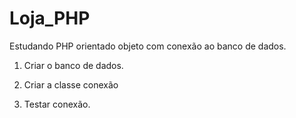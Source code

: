 # Loja_PHP
Estudando PHP orientado objeto com conexão ao banco de dados.

1. Criar o banco de dados.

2. Criar a classe conexão

3. Testar conexão.